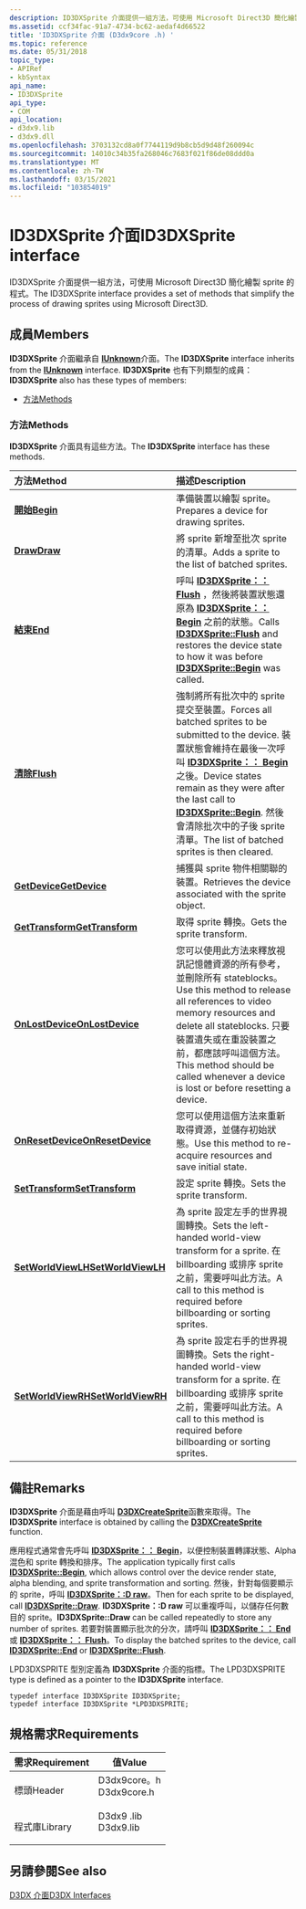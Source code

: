 ```yaml
---
description: ID3DXSprite 介面提供一組方法，可使用 Microsoft Direct3D 簡化繪製 sprite 的程式。
ms.assetid: ccf34fac-91a7-4734-bc62-aedaf4d66522
title: 'ID3DXSprite 介面 (D3dx9core .h) '
ms.topic: reference
ms.date: 05/31/2018
topic_type:
- APIRef
- kbSyntax
api_name:
- ID3DXSprite
api_type:
- COM
api_location:
- d3dx9.lib
- d3dx9.dll
ms.openlocfilehash: 3703132cd8a0f7744119d9b8cb5d9d48f260094c
ms.sourcegitcommit: 14010c34b35fa268046c7683f021f86de08ddd0a
ms.translationtype: MT
ms.contentlocale: zh-TW
ms.lasthandoff: 03/15/2021
ms.locfileid: "103854019"
---
```

# <a name="id3dxsprite-interface"></a><span data-ttu-id="90d14-103">ID3DXSprite 介面</span><span class="sxs-lookup"><span data-stu-id="90d14-103">ID3DXSprite interface</span></span>

<span data-ttu-id="90d14-104">ID3DXSprite 介面提供一組方法，可使用 Microsoft Direct3D 簡化繪製 sprite 的程式。</span><span class="sxs-lookup"><span data-stu-id="90d14-104">The ID3DXSprite interface provides a set of methods that simplify the process of drawing sprites using Microsoft Direct3D.</span></span>

## <a name="members"></a><span data-ttu-id="90d14-105">成員</span><span class="sxs-lookup"><span data-stu-id="90d14-105">Members</span></span>

<span data-ttu-id="90d14-106">**ID3DXSprite** 介面繼承自 [**IUnknown**](/windows/win32/api/unknwn/nn-unknwn-iunknown)介面。</span><span class="sxs-lookup"><span data-stu-id="90d14-106">The **ID3DXSprite** interface inherits from the [**IUnknown**](/windows/win32/api/unknwn/nn-unknwn-iunknown) interface.</span></span> <span data-ttu-id="90d14-107">**ID3DXSprite** 也有下列類型的成員：</span><span class="sxs-lookup"><span data-stu-id="90d14-107">**ID3DXSprite** also has these types of members:</span></span>

-   [<span data-ttu-id="90d14-108">方法</span><span class="sxs-lookup"><span data-stu-id="90d14-108">Methods</span></span>](#methods)

### <a name="methods"></a><span data-ttu-id="90d14-109">方法</span><span class="sxs-lookup"><span data-stu-id="90d14-109">Methods</span></span>

<span data-ttu-id="90d14-110">**ID3DXSprite** 介面具有這些方法。</span><span class="sxs-lookup"><span data-stu-id="90d14-110">The **ID3DXSprite** interface has these methods.</span></span>



| <span data-ttu-id="90d14-111">方法</span><span class="sxs-lookup"><span data-stu-id="90d14-111">Method</span></span>                                                | <span data-ttu-id="90d14-112">描述</span><span class="sxs-lookup"><span data-stu-id="90d14-112">Description</span></span>                                                                                                                                                                                                                  |
|:------------------------------------------------------|:-----------------------------------------------------------------------------------------------------------------------------------------------------------------------------------------------------------------------------|
| [<span data-ttu-id="90d14-113">**開始**</span><span class="sxs-lookup"><span data-stu-id="90d14-113">**Begin**</span></span>](id3dxsprite--begin.md)                   | <span data-ttu-id="90d14-114">準備裝置以繪製 sprite。</span><span class="sxs-lookup"><span data-stu-id="90d14-114">Prepares a device for drawing sprites.</span></span><br/>                                                                                                                                                                            |
| [<span data-ttu-id="90d14-115">**Draw**</span><span class="sxs-lookup"><span data-stu-id="90d14-115">**Draw**</span></span>](id3dxsprite--draw.md)                     | <span data-ttu-id="90d14-116">將 sprite 新增至批次 sprite 的清單。</span><span class="sxs-lookup"><span data-stu-id="90d14-116">Adds a sprite to the list of batched sprites.</span></span><br/>                                                                                                                                                                     |
| [<span data-ttu-id="90d14-117">**結束**</span><span class="sxs-lookup"><span data-stu-id="90d14-117">**End**</span></span>](id3dxsprite--end.md)                       | <span data-ttu-id="90d14-118">呼叫 [**ID3DXSprite：： Flush**](id3dxsprite--flush.md) ，然後將裝置狀態還原為 [**ID3DXSprite：： Begin**](id3dxsprite--begin.md) 之前的狀態。</span><span class="sxs-lookup"><span data-stu-id="90d14-118">Calls [**ID3DXSprite::Flush**](id3dxsprite--flush.md) and restores the device state to how it was before [**ID3DXSprite::Begin**](id3dxsprite--begin.md) was called.</span></span><br/>                                            |
| [<span data-ttu-id="90d14-119">**清除**</span><span class="sxs-lookup"><span data-stu-id="90d14-119">**Flush**</span></span>](id3dxsprite--flush.md)                   | <span data-ttu-id="90d14-120">強制將所有批次中的 sprite 提交至裝置。</span><span class="sxs-lookup"><span data-stu-id="90d14-120">Forces all batched sprites to be submitted to the device.</span></span> <span data-ttu-id="90d14-121">裝置狀態會維持在最後一次呼叫 [**ID3DXSprite：： Begin**](id3dxsprite--begin.md)之後。</span><span class="sxs-lookup"><span data-stu-id="90d14-121">Device states remain as they were after the last call to [**ID3DXSprite::Begin**](id3dxsprite--begin.md).</span></span> <span data-ttu-id="90d14-122">然後會清除批次中的子後 sprite 清單。</span><span class="sxs-lookup"><span data-stu-id="90d14-122">The list of batched sprites is then cleared.</span></span><br/> |
| [<span data-ttu-id="90d14-123">**GetDevice**</span><span class="sxs-lookup"><span data-stu-id="90d14-123">**GetDevice**</span></span>](id3dxsprite--getdevice.md)           | <span data-ttu-id="90d14-124">捕獲與 sprite 物件相關聯的裝置。</span><span class="sxs-lookup"><span data-stu-id="90d14-124">Retrieves the device associated with the sprite object.</span></span><br/>                                                                                                                                                           |
| [<span data-ttu-id="90d14-125">**GetTransform**</span><span class="sxs-lookup"><span data-stu-id="90d14-125">**GetTransform**</span></span>](id3dxsprite--gettransform.md)     | <span data-ttu-id="90d14-126">取得 sprite 轉換。</span><span class="sxs-lookup"><span data-stu-id="90d14-126">Gets the sprite transform.</span></span><br/>                                                                                                                                                                                        |
| [<span data-ttu-id="90d14-127">**OnLostDevice**</span><span class="sxs-lookup"><span data-stu-id="90d14-127">**OnLostDevice**</span></span>](id3dxsprite--onlostdevice.md)     | <span data-ttu-id="90d14-128">您可以使用此方法來釋放視訊記憶體資源的所有參考，並刪除所有 stateblocks。</span><span class="sxs-lookup"><span data-stu-id="90d14-128">Use this method to release all references to video memory resources and delete all stateblocks.</span></span> <span data-ttu-id="90d14-129">只要裝置遺失或在重設裝置之前，都應該呼叫這個方法。</span><span class="sxs-lookup"><span data-stu-id="90d14-129">This method should be called whenever a device is lost or before resetting a device.</span></span><br/>                              |
| [<span data-ttu-id="90d14-130">**OnResetDevice**</span><span class="sxs-lookup"><span data-stu-id="90d14-130">**OnResetDevice**</span></span>](id3dxsprite--onresetdevice.md)   | <span data-ttu-id="90d14-131">您可以使用這個方法來重新取得資源，並儲存初始狀態。</span><span class="sxs-lookup"><span data-stu-id="90d14-131">Use this method to re-acquire resources and save initial state.</span></span><br/>                                                                                                                                                   |
| [<span data-ttu-id="90d14-132">**SetTransform**</span><span class="sxs-lookup"><span data-stu-id="90d14-132">**SetTransform**</span></span>](id3dxsprite--settransform.md)     | <span data-ttu-id="90d14-133">設定 sprite 轉換。</span><span class="sxs-lookup"><span data-stu-id="90d14-133">Sets the sprite transform.</span></span><br/>                                                                                                                                                                                        |
| [<span data-ttu-id="90d14-134">**SetWorldViewLH**</span><span class="sxs-lookup"><span data-stu-id="90d14-134">**SetWorldViewLH**</span></span>](id3dxsprite--setworldviewlh.md) | <span data-ttu-id="90d14-135">為 sprite 設定左手的世界視圖轉換。</span><span class="sxs-lookup"><span data-stu-id="90d14-135">Sets the left-handed world-view transform for a sprite.</span></span> <span data-ttu-id="90d14-136">在 billboarding 或排序 sprite 之前，需要呼叫此方法。</span><span class="sxs-lookup"><span data-stu-id="90d14-136">A call to this method is required before billboarding or sorting sprites.</span></span><br/>                                                                                 |
| [<span data-ttu-id="90d14-137">**SetWorldViewRH**</span><span class="sxs-lookup"><span data-stu-id="90d14-137">**SetWorldViewRH**</span></span>](id3dxsprite--setworldviewrh.md) | <span data-ttu-id="90d14-138">為 sprite 設定右手的世界視圖轉換。</span><span class="sxs-lookup"><span data-stu-id="90d14-138">Sets the right-handed world-view transform for a sprite.</span></span> <span data-ttu-id="90d14-139">在 billboarding 或排序 sprite 之前，需要呼叫此方法。</span><span class="sxs-lookup"><span data-stu-id="90d14-139">A call to this method is required before billboarding or sorting sprites.</span></span><br/>                                                                                |



 

## <a name="remarks"></a><span data-ttu-id="90d14-140">備註</span><span class="sxs-lookup"><span data-stu-id="90d14-140">Remarks</span></span>

<span data-ttu-id="90d14-141">**ID3DXSprite** 介面是藉由呼叫 [**D3DXCreateSprite**](d3dxcreatesprite.md)函數來取得。</span><span class="sxs-lookup"><span data-stu-id="90d14-141">The **ID3DXSprite** interface is obtained by calling the [**D3DXCreateSprite**](d3dxcreatesprite.md) function.</span></span>

<span data-ttu-id="90d14-142">應用程式通常會先呼叫 [**ID3DXSprite：： Begin**](id3dxsprite--begin.md)，以便控制裝置轉譯狀態、Alpha 混色和 sprite 轉換和排序。</span><span class="sxs-lookup"><span data-stu-id="90d14-142">The application typically first calls [**ID3DXSprite::Begin**](id3dxsprite--begin.md), which allows control over the device render state, alpha blending, and sprite transformation and sorting.</span></span> <span data-ttu-id="90d14-143">然後，針對每個要顯示的 sprite，呼叫 [**ID3DXSprite：:D raw**](id3dxsprite--draw.md)。</span><span class="sxs-lookup"><span data-stu-id="90d14-143">Then for each sprite to be displayed, call [**ID3DXSprite::Draw**](id3dxsprite--draw.md).</span></span> <span data-ttu-id="90d14-144">**ID3DXSprite：:D raw** 可以重複呼叫，以儲存任何數目的 sprite。</span><span class="sxs-lookup"><span data-stu-id="90d14-144">**ID3DXSprite::Draw** can be called repeatedly to store any number of sprites.</span></span> <span data-ttu-id="90d14-145">若要對裝置顯示批次的分次，請呼叫 [**ID3DXSprite：： End**](id3dxsprite--end.md) 或 [**ID3DXSprite：： Flush**](id3dxsprite--flush.md)。</span><span class="sxs-lookup"><span data-stu-id="90d14-145">To display the batched sprites to the device, call [**ID3DXSprite::End**](id3dxsprite--end.md) or [**ID3DXSprite::Flush**](id3dxsprite--flush.md).</span></span>

<span data-ttu-id="90d14-146">LPD3DXSPRITE 型別定義為 **ID3DXSprite** 介面的指標。</span><span class="sxs-lookup"><span data-stu-id="90d14-146">The LPD3DXSPRITE type is defined as a pointer to the **ID3DXSprite** interface.</span></span>


```
typedef interface ID3DXSprite ID3DXSprite;
typedef interface ID3DXSprite *LPD3DXSPRITE;
```



## <a name="requirements"></a><span data-ttu-id="90d14-147">規格需求</span><span class="sxs-lookup"><span data-stu-id="90d14-147">Requirements</span></span>



| <span data-ttu-id="90d14-148">需求</span><span class="sxs-lookup"><span data-stu-id="90d14-148">Requirement</span></span> | <span data-ttu-id="90d14-149">值</span><span class="sxs-lookup"><span data-stu-id="90d14-149">Value</span></span> |
|--------------------|----------------------------------------------------------------------------------------|
| <span data-ttu-id="90d14-150">標頭</span><span class="sxs-lookup"><span data-stu-id="90d14-150">Header</span></span><br/>  | <dl> <span data-ttu-id="90d14-151"><dt>D3dx9core。h</dt></span><span class="sxs-lookup"><span data-stu-id="90d14-151"><dt>D3dx9core.h</dt></span></span> </dl> |
| <span data-ttu-id="90d14-152">程式庫</span><span class="sxs-lookup"><span data-stu-id="90d14-152">Library</span></span><br/> | <dl> <span data-ttu-id="90d14-153"><dt>D3dx9 .lib</dt></span><span class="sxs-lookup"><span data-stu-id="90d14-153"><dt>D3dx9.lib</dt></span></span> </dl>   |



## <a name="see-also"></a><span data-ttu-id="90d14-154">另請參閱</span><span class="sxs-lookup"><span data-stu-id="90d14-154">See also</span></span>

<dl> <dt>

[<span data-ttu-id="90d14-155">D3DX 介面</span><span class="sxs-lookup"><span data-stu-id="90d14-155">D3DX Interfaces</span></span>](dx9-graphics-reference-d3dx-interfaces.md)
</dt> </dl>

 

 
